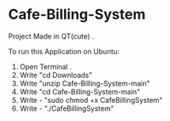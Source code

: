 # Cafe-Billing-System
Project Made in QT(cute)  .

To run this Application on Ubuntu:
  1. Open Terminal . 
  2. Write "cd Downloads"
  3. Write "unzip Cafe-Billing-System-main"
  4. Write "cd Cafe-Billing-System-main"
  2. Write - "sudo chmod +x CafeBillingSystem"
  6. Write - "./CafeBillingSystem"
